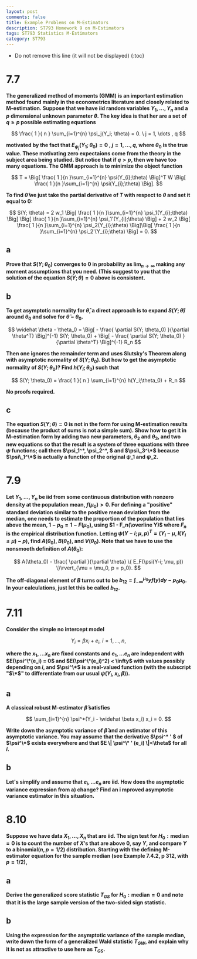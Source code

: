 ```yaml
---
layout: post
comments: false
title: Example Problems on M-Estimators
description: ST793 Homework 9 on M-Estimators
tags: ST793 Statistics M-Estimators
category: ST793
---
```


* Do not remove this line (it will not be displayed)
{:toc}


# 7.7
**The generalized method of moments (GMM) is an important estimation method found mainly in the econometrics literature and closely related to M-estimation. Suppose that we have iid random variables $Y_1, \dots , Y_n$ and a $p$ dimensional unknown parameter $\theta$. The key idea is that her are a set of $q \geq p$ possible estimating equations**

$$
\frac{ 1 }{ n } \sum_{i=1}^{n} \psi_j(Y_i; \theta) = 0. \ j = 1, \dots , q
$$

**motivated by the fact that $E_{\psi_j}(Y_1; \theta_0) = 0$ , $j = 1, \dots , q$, where $\theta_0$ is the true value. These motivating zero expectaions come from the theory in the subject area being studied. But notice that if $q > p$, then we have too many equations. The GMM approach is to minimize the object function**

$$
T = \Big[ \frac{ 1 }{n  }\sum_{i=1}^{n} \psi(Y_{i};\theta) \Big]^T W \Big[ \frac{ 1 }{n  }\sum_{i=1}^{n} \psi(Y_{i};\theta) \Big].
$$

**To find $\widehat \theta$ we just take the partial derivative of $T$ with respect to $\theta$ and set it equal to 0:**

$$
S(Y; \theta) = 2 w_1 \Big[ \frac{ 1 }{n  }\sum_{i=1}^{n} \psi_1(Y_{i};\theta) \Big] \Big[ \frac{ 1 }{n  }\sum_{i=1}^{n} \psi_1'(Y_{i};\theta) \Big] + 2 w_2 \Big[ \frac{ 1 }{n  }\sum_{i=1}^{n} \psi_2(Y_{i};\theta) \Big]\Big[ \frac{ 1 }{n  }\sum_{i=1}^{n} \psi_2'(Y_{i};\theta) \Big] = 0.
$$

## a
**Prove that $S(Y; \theta_0)$ converges to 0 in probability as $\lim_{n\rightarrow \infty}$ making any moment assumptions that you need. (This suggest to you that the solution of the equation $S(Y; \theta)=0$ above is consistent.**



## b
**To get asymptotic normality for $\widehat \theta$, a direct approach is to expand $S(Y; \widehat \theta)$ around $\theta_0$ and solve for $\widehat \theta - \theta_0$.**

$$
\widehat \theta - \theta_0 = \Big[ - \frac{ \partial S(Y; \theta_0) }{\partial \theta^T} \Big]^{-1} S(Y; \theta_0) + \Big[ - \frac{ \partial S(Y; \theta_0) }{\partial \theta^T} \Big]^{-1} R_n
$$


**Then one ignores the remainder term and uses Slutsky's Theorem along with asymptotic normality of $S(Y; \theta_0)$. But how to get the asymptotic normality of $S(Y; \theta_0)$? Find $h(Y_i;\theta_0)$ such that**

$$
S(Y; \theta_0) = \frac{ 1 }{ n } \sum_{i=1}^{n} h(Y_i;\theta_0) + R_n
$$

**No proofs required.**



## c
**The equation $S(Y; \theta)= 0$ is not in the form for using M-estimation results (because the product of sums is not a simple sum). Show how to get it in M-estimation form by adding two new parameters, $\theta_2$ and $\theta_3$, and two new equations so that the result is a system of three equations with three $\psi$ functions; call them $\psi\_1^\*, \psi\_2^\*, $ and $\psi\_3^\*$ because $\psi\_1^\*$ is actually a function of the original $\psi\_1$ and $\psi\_2$.**



# 7.9
**Let $Y_1, \dots , Y_n$ be iid from some continuous distribution with nonzero density at the population mean, $f(\mu_0)>0$. For defining a "positive" standard deviation similar to the positive mean deviation from the median, one needs to estimate the proportion of the population that lies above the mean, $1-p_0 = 1 - F(\mu_0)$, using $1 - F_n(\overline Y)$ where $F_n$ is the empirical distribution function. Letting $\psi(Y-i; \mu, p)^T = (Y_i - \mu, I(Y_i \leq \mu) - p)$, find $A(\theta_0)$, $B(\theta_0)$, and $V(\theta_0)$. Note that we have to use the nonsmooth definition of $A(\theta_0)$:**

$$
A(\theta_0) - \frac{ \partial  }{\partial \theta} \{ E_F(\psi(Y-i; \mu, p)) \}\rvert_{\mu = \mu_0, p = p_0}.
$$

**The off-diagonal element of $B$ turns out to be $b_{12} = \int_{-\infty}^{\mu_0} y f(y) dy - p_0 \mu_0$. In your calculations, just let this be called $b_{12}$.**


# 7.11
**Consider the simple no intercept model**

$$
Y_i = \beta x_i + e_i, \ i = 1, \dots, n,
$$

**where the $x_1, \dots x_n$ are fixed constants and $e_1, \dots e_n$ are independent with $E(\psi^\*(e_i) = 0$ and $E(\psi^\*(e_i)^2) < \infty$ with values possibly depending on $i$, and $\psi^\*$ is a real-valued function (with the subscript "$\*$" to differentiate from our usual $\psi(Y_i, x_i, \beta)$).**

## a
**A classical robust M-estimator $\widehat \beta$ satisfies**

$$
\sum_{i=1}^{n} \psi^*(Y_i - \widehat \beta x_i) x_i = 0.
$$

**Write down the asymptotic variance of $\widehat \beta$ and an estimator of this asymptotic variance. You may assume that the derivative $\psi^\* ' $ of $\psi^\*$ exists everywhere and that $E \| \psi^\* ' (e_i) \|<\theta$ for all $i$.**



## b
**Let's simplify and assume that $e_i, \dots e_n$ are iid. How does the asymptotic variance expression from a) change? Find an i mproved asymptotic variance estimator in this situation.**


# 8.10
**Suppose we have data $X_1, \dots , X_n$ that are iid. The sign test for $H_0: \text{median} = 0$ is to count the number of $X$'s that are above 0, say $Y$, and compare $Y$ to a binomial($n, p = 1/2$) distribution. Starting with the defining M-estimator equation for the sample median (see Example 7.4.2, p 312, with $p = 1/2$),**


## a
**Derive the generalized score statistic $T_{GS}$ for $H_0: \text{median} = 0$ and note that it is the large sample version of the two-sided sign statistic.**



## b
**Using the expression for the asymptotic variance of the sample median, write down the form of a generalized Wald statistic $T_{GW}$, and explain why it is not as attractive to use here as $T_{GS}$.**

